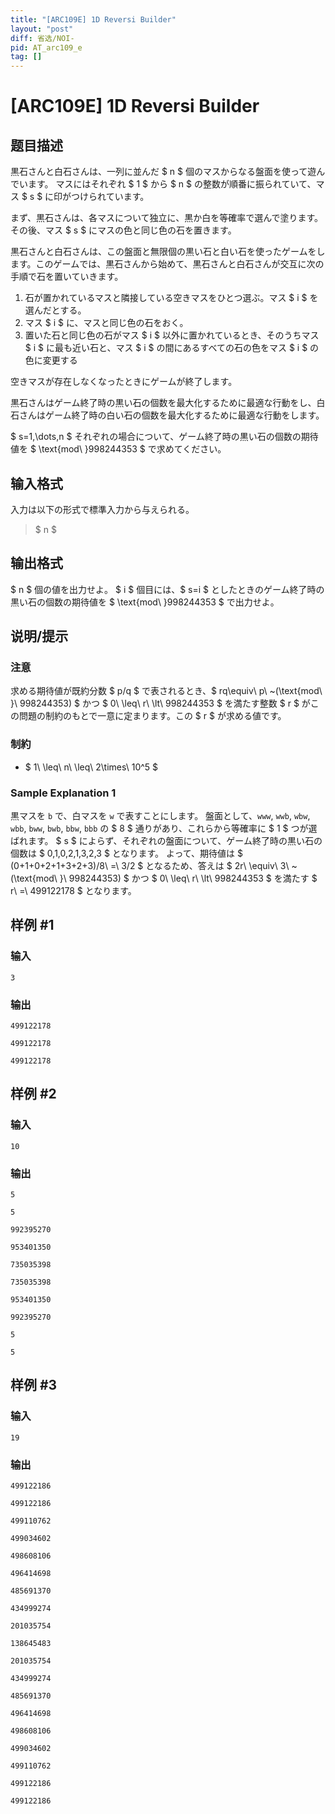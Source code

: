 ```yaml
---
title: "[ARC109E] 1D Reversi Builder"
layout: "post"
diff: 省选/NOI-
pid: AT_arc109_e
tag: []
---
```


# [ARC109E] 1D Reversi Builder

## 题目描述

[problemUrl]: https://atcoder.jp/contests/arc109/tasks/arc109_e

黒石さんと白石さんは、一列に並んだ $ n $ 個のマスからなる盤面を使って遊んでいます。 マスにはそれぞれ $ 1 $ から $ n $ の整数が順番に振られていて、マス $ s $ に印がつけられています。

まず、黒石さんは、各マスについて独立に、黒か白を等確率で選んで塗ります。その後、マス $ s $ にマスの色と同じ色の石を置きます。

黒石さんと白石さんは、この盤面と無限個の黒い石と白い石を使ったゲームをします。このゲームでは、黒石さんから始めて、黒石さんと白石さんが交互に次の手順で石を置いていきます。

1. 石が置かれているマスと隣接している空きマスをひとつ選ぶ。マス $ i $ を選んだとする。
2. マス $ i $ に、マスと同じ色の石をおく。
3. 置いた石と同じ色の石がマス $ i $ 以外に置かれているとき、そのうちマス $ i $ に最も近い石と、マス $ i $ の間にあるすべての石の色をマス $ i $ の色に変更する

空きマスが存在しなくなったときにゲームが終了します。

黒石さんはゲーム終了時の黒い石の個数を最大化するために最適な行動をし、白石さんはゲーム終了時の白い石の個数を最大化するために最適な行動をします。

$ s=1,\dots,n $ それぞれの場合について、ゲーム終了時の黒い石の個数の期待値を $ \text{mod\ }998244353 $ で求めてください。

## 输入格式

入力は以下の形式で標準入力から与えられる。

> $ n $

## 输出格式

$ n $ 個の値を出力せよ。 $ i $ 個目には、$ s=i $ としたときのゲーム終了時の黒い石の個数の期待値を $ \text{mod\ }998244353 $ で出力せよ。

## 说明/提示

### 注意

求める期待値が既約分数 $ p/q $ で表されるとき、$ rq\equiv\ p\ ~(\text{mod\ }\ 998244353) $ かつ $ 0\ \leq\ r\ \lt\ 998244353 $ を満たす整数 $ r $ がこの問題の制約のもとで一意に定まります。この $ r $ が求める値です。

### 制約

- $ 1\ \leq\ n\ \leq\ 2\times\ 10^5 $

### Sample Explanation 1

黒マスを `b` で、白マスを `w` で表すことにします。 盤面として、`www`, `wwb`, `wbw`, `wbb`, `bww`, `bwb`, `bbw`, `bbb` の $ 8 $ 通りがあり、これらから等確率に $ 1 $ つが選ばれます。 $ s $ によらず、それぞれの盤面について、ゲーム終了時の黒い石の個数は $ 0,1,0,2,1,3,2,3 $ となります。 よって、期待値は $ (0+1+0+2+1+3+2+3)/8\ =\ 3/2 $ となるため、答えは $ 2r\ \equiv\ 3\ ~(\text{mod\ }\ 998244353) $ かつ $ 0\ \leq\ r\ \lt\ 998244353 $ を満たす $ r\ =\ 499122178 $ となります。

## 样例 #1

### 输入

```
3
```

### 输出

```
499122178
499122178
499122178
```

## 样例 #2

### 输入

```
10
```

### 输出

```
5
5
992395270
953401350
735035398
735035398
953401350
992395270
5
5
```

## 样例 #3

### 输入

```
19
```

### 输出

```
499122186
499122186
499110762
499034602
498608106
496414698
485691370
434999274
201035754
138645483
201035754
434999274
485691370
496414698
498608106
499034602
499110762
499122186
499122186
```

